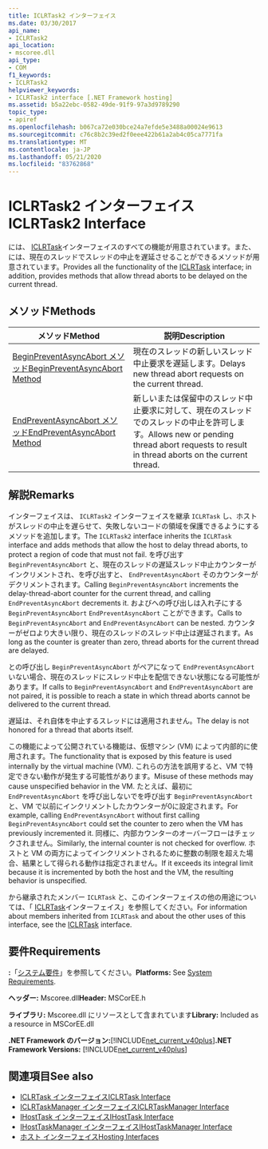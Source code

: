 ```yaml
---
title: ICLRTask2 インターフェイス
ms.date: 03/30/2017
api_name:
- ICLRTask2
api_location:
- mscoree.dll
api_type:
- COM
f1_keywords:
- ICLRTask2
helpviewer_keywords:
- ICLRTask2 interface [.NET Framework hosting]
ms.assetid: b5a22ebc-0582-49de-91f9-97a3d9789290
topic_type:
- apiref
ms.openlocfilehash: b067ca72e030bce24a7efde5e3488a00024e9613
ms.sourcegitcommit: c76c8b2c39ed2f0eee422b61a2ab4c05ca7771fa
ms.translationtype: MT
ms.contentlocale: ja-JP
ms.lasthandoff: 05/21/2020
ms.locfileid: "83762868"
---
```

# <a name="iclrtask2-interface"></a><span data-ttu-id="e28a0-102">ICLRTask2 インターフェイス</span><span class="sxs-lookup"><span data-stu-id="e28a0-102">ICLRTask2 Interface</span></span>
<span data-ttu-id="e28a0-103">には、 [ICLRTask](iclrtask-interface.md)インターフェイスのすべての機能が用意されています。また、には、現在のスレッドでスレッドの中止を遅延させることができるメソッドが用意されています。</span><span class="sxs-lookup"><span data-stu-id="e28a0-103">Provides all the functionality of the [ICLRTask](iclrtask-interface.md) interface; in addition, provides methods that allow thread aborts to be delayed on the current thread.</span></span>  
  
## <a name="methods"></a><span data-ttu-id="e28a0-104">メソッド</span><span class="sxs-lookup"><span data-stu-id="e28a0-104">Methods</span></span>  
  
|<span data-ttu-id="e28a0-105">メソッド</span><span class="sxs-lookup"><span data-stu-id="e28a0-105">Method</span></span>|<span data-ttu-id="e28a0-106">説明</span><span class="sxs-lookup"><span data-stu-id="e28a0-106">Description</span></span>|  
|------------|-----------------|  
|[<span data-ttu-id="e28a0-107">BeginPreventAsyncAbort メソッド</span><span class="sxs-lookup"><span data-stu-id="e28a0-107">BeginPreventAsyncAbort Method</span></span>](iclrtask2-beginpreventasyncabort-method.md)|<span data-ttu-id="e28a0-108">現在のスレッドの新しいスレッド中止要求を遅延します。</span><span class="sxs-lookup"><span data-stu-id="e28a0-108">Delays new thread abort requests on the current thread.</span></span>|  
|[<span data-ttu-id="e28a0-109">EndPreventAsyncAbort メソッド</span><span class="sxs-lookup"><span data-stu-id="e28a0-109">EndPreventAsyncAbort Method</span></span>](iclrtask2-endpreventasyncabort-method.md)|<span data-ttu-id="e28a0-110">新しいまたは保留中のスレッド中止要求に対して、現在のスレッドでのスレッドの中止を許可します。</span><span class="sxs-lookup"><span data-stu-id="e28a0-110">Allows new or pending thread abort requests to result in thread aborts on the current thread.</span></span>|  
  
## <a name="remarks"></a><span data-ttu-id="e28a0-111">解説</span><span class="sxs-lookup"><span data-stu-id="e28a0-111">Remarks</span></span>  
 <span data-ttu-id="e28a0-112">インターフェイスは、 `ICLRTask2` インターフェイスを継承 `ICLRTask` し、ホストがスレッドの中止を遅らせて、失敗しないコードの領域を保護できるようにするメソッドを追加します。</span><span class="sxs-lookup"><span data-stu-id="e28a0-112">The `ICLRTask2` interface inherits the `ICLRTask` interface and adds methods that allow the host to delay thread aborts, to protect a region of code that must not fail.</span></span> <span data-ttu-id="e28a0-113">を呼び出す `BeginPreventAsyncAbort` と、現在のスレッドの遅延スレッド中止カウンターがインクリメントされ、を呼び出すと、 `EndPreventAsyncAbort` そのカウンターがデクリメントされます。</span><span class="sxs-lookup"><span data-stu-id="e28a0-113">Calling `BeginPreventAsyncAbort` increments the delay-thread-abort counter for the current thread, and calling `EndPreventAsyncAbort` decrements it.</span></span> <span data-ttu-id="e28a0-114">およびへの呼び出しは入れ子にする `BeginPreventAsyncAbort` `EndPreventAsyncAbort` ことができます。</span><span class="sxs-lookup"><span data-stu-id="e28a0-114">Calls to `BeginPreventAsyncAbort` and `EndPreventAsyncAbort` can be nested.</span></span> <span data-ttu-id="e28a0-115">カウンターがゼロより大きい限り、現在のスレッドのスレッド中止は遅延されます。</span><span class="sxs-lookup"><span data-stu-id="e28a0-115">As long as the counter is greater than zero, thread aborts for the current thread are delayed.</span></span>  
  
 <span data-ttu-id="e28a0-116">との呼び出し `BeginPreventAsyncAbort` がペアになって `EndPreventAsyncAbort` いない場合、現在のスレッドにスレッド中止を配信できない状態になる可能性があります。</span><span class="sxs-lookup"><span data-stu-id="e28a0-116">If calls to `BeginPreventAsyncAbort` and `EndPreventAsyncAbort` are not paired, it is possible to reach a state in which thread aborts cannot be delivered to the current thread.</span></span>  
  
 <span data-ttu-id="e28a0-117">遅延は、それ自体を中止するスレッドには適用されません。</span><span class="sxs-lookup"><span data-stu-id="e28a0-117">The delay is not honored for a thread that aborts itself.</span></span>  
  
 <span data-ttu-id="e28a0-118">この機能によって公開されている機能は、仮想マシン (VM) によって内部的に使用されます。</span><span class="sxs-lookup"><span data-stu-id="e28a0-118">The functionality that is exposed by this feature is used internally by the virtual machine (VM).</span></span> <span data-ttu-id="e28a0-119">これらの方法を誤用すると、VM で特定できない動作が発生する可能性があります。</span><span class="sxs-lookup"><span data-stu-id="e28a0-119">Misuse of these methods may cause unspecified behavior in the VM.</span></span> <span data-ttu-id="e28a0-120">たとえば、最初に `EndPreventAsyncAbort` を呼び出しないでを呼び出す `BeginPreventAsyncAbort` と、VM で以前にインクリメントしたカウンターが0に設定されます。</span><span class="sxs-lookup"><span data-stu-id="e28a0-120">For example, calling `EndPreventAsyncAbort` without first calling `BeginPreventAsyncAbort` could set the counter to zero when the VM has previously incremented it.</span></span> <span data-ttu-id="e28a0-121">同様に、内部カウンターのオーバーフローはチェックされません。</span><span class="sxs-lookup"><span data-stu-id="e28a0-121">Similarly, the internal counter is not checked for overflow.</span></span> <span data-ttu-id="e28a0-122">ホストと VM の両方によってインクリメントされるために整数の制限を超えた場合、結果として得られる動作は指定されません。</span><span class="sxs-lookup"><span data-stu-id="e28a0-122">If it exceeds its integral limit because it is incremented by both the host and the VM, the resulting behavior is unspecified.</span></span>  
  
 <span data-ttu-id="e28a0-123">から継承されたメンバー `ICLRTask` と、このインターフェイスの他の用途については、「 [ICLRTask](iclrtask-interface.md)インターフェイス」を参照してください。</span><span class="sxs-lookup"><span data-stu-id="e28a0-123">For information about members inherited from `ICLRTask` and about the other uses of this interface, see the [ICLRTask](iclrtask-interface.md) interface.</span></span>  
  
## <a name="requirements"></a><span data-ttu-id="e28a0-124">要件</span><span class="sxs-lookup"><span data-stu-id="e28a0-124">Requirements</span></span>  
 <span data-ttu-id="e28a0-125">**:**「[システム要件](../../get-started/system-requirements.md)」を参照してください。</span><span class="sxs-lookup"><span data-stu-id="e28a0-125">**Platforms:** See [System Requirements](../../get-started/system-requirements.md).</span></span>  
  
 <span data-ttu-id="e28a0-126">**ヘッダー:** Mscoree.dll</span><span class="sxs-lookup"><span data-stu-id="e28a0-126">**Header:** MSCorEE.h</span></span>  
  
 <span data-ttu-id="e28a0-127">**ライブラリ:** Mscoree.dll にリソースとして含まれています</span><span class="sxs-lookup"><span data-stu-id="e28a0-127">**Library:** Included as a resource in MSCorEE.dll</span></span>  
  
 <span data-ttu-id="e28a0-128">**.NET Framework のバージョン:**[!INCLUDE[net_current_v40plus](../../../../includes/net-current-v40plus-md.md)]</span><span class="sxs-lookup"><span data-stu-id="e28a0-128">**.NET Framework Versions:** [!INCLUDE[net_current_v40plus](../../../../includes/net-current-v40plus-md.md)]</span></span>  
  
## <a name="see-also"></a><span data-ttu-id="e28a0-129">関連項目</span><span class="sxs-lookup"><span data-stu-id="e28a0-129">See also</span></span>

- [<span data-ttu-id="e28a0-130">ICLRTask インターフェイス</span><span class="sxs-lookup"><span data-stu-id="e28a0-130">ICLRTask Interface</span></span>](iclrtask-interface.md)
- [<span data-ttu-id="e28a0-131">ICLRTaskManager インターフェイス</span><span class="sxs-lookup"><span data-stu-id="e28a0-131">ICLRTaskManager Interface</span></span>](iclrtaskmanager-interface.md)
- [<span data-ttu-id="e28a0-132">IHostTask インターフェイス</span><span class="sxs-lookup"><span data-stu-id="e28a0-132">IHostTask Interface</span></span>](ihosttask-interface.md)
- [<span data-ttu-id="e28a0-133">IHostTaskManager インターフェイス</span><span class="sxs-lookup"><span data-stu-id="e28a0-133">IHostTaskManager Interface</span></span>](ihosttaskmanager-interface.md)
- [<span data-ttu-id="e28a0-134">ホスト インターフェイス</span><span class="sxs-lookup"><span data-stu-id="e28a0-134">Hosting Interfaces</span></span>](hosting-interfaces.md)
